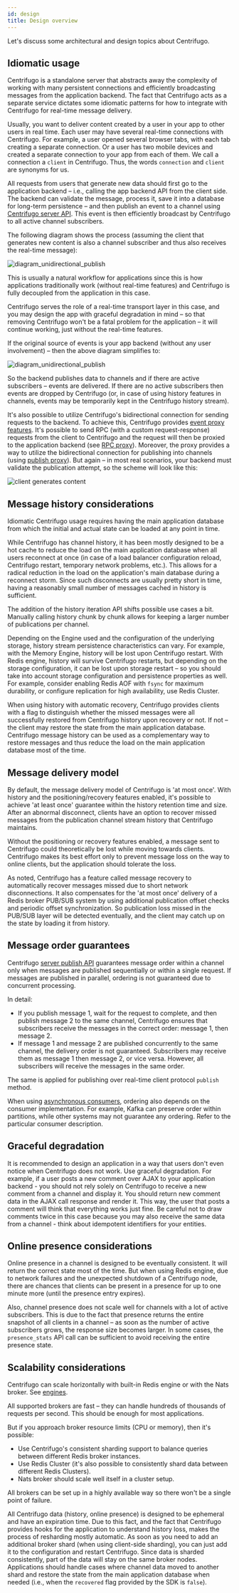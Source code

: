 ```yaml
---
id: design
title: Design overview
---
```


Let's discuss some architectural and design topics about Centrifugo.

## Idiomatic usage

Centrifugo is a standalone server that abstracts away the complexity of working with many persistent connections and efficiently broadcasting messages from the application backend. The fact that Centrifugo acts as a separate service dictates some idiomatic patterns for how to integrate with Centrifugo for real-time message delivery.

Usually, you want to deliver content created by a user in your app to other users in real time. Each user may have several real-time connections with Centrifugo. For example, a user opened several browser tabs, with each tab creating a separate connection. Or a user has two mobile devices and created a separate connection to your app from each of them. We call a connection a `client` in Centrifugo. Thus, the words `connection` and `client` are synonyms for us.

All requests from users that generate new data should first go to the application backend – i.e., calling the app backend API from the client side. The backend can validate the message, process it, save it into a database for long-term persistence – and then publish an event to a channel using [Centrifugo server API](../server/server_api.md). This event is then efficiently broadcast by Centrifugo to all active channel subscribers.

The following diagram shows the process (assuming the client that generates new content is also a channel subscriber and thus also receives the real-time message):

![diagram_unidirectional_publish](/img/design_3.png)

This is usually a natural workflow for applications since this is how applications traditionally work (without real-time features) and Centrifugo is fully decoupled from the application in this case.

Centrifugo serves the role of a real-time transport layer in this case, and you may design the app with graceful degradation in mind – so that removing Centrifugo won't be a fatal problem for the application – it will continue working, just without the real-time features.

If the original source of events is your app backend (without any user involvement) – then the above diagram simplifies to:

![diagram_unidirectional_publish](/img/design_2.png)

So the backend publishes data to channels and if there are active subscribers – events are delivered. If there are no active subscribers then events are dropped by Centrifugo (or, in case of using history features in channels, events may be temporarily kept in the Centrifugo history stream).

It's also possible to utilize Centrifugo's bidirectional connection for sending requests to the backend. To achieve this, Centrifugo provides [event proxy features](../server/proxy.md). It's possible to send RPC (with a custom request-response) requests from the client to Centrifugo and the request will then be proxied to the application backend (see [RPC proxy](../server/proxy.md#client-rpc-proxy)). Moreover, the proxy provides a way to utilize the bidirectional connection for publishing into channels (using [publish proxy](../server/proxy.md#publish-proxy)). But again – in most real scenarios, your backend must validate the publication attempt, so the scheme will look like this:

![client generates content](/img/design_1.png)

## Message history considerations

Idiomatic Centrifugo usage requires having the main application database from which the initial and actual state can be loaded at any point in time.

While Centrifugo has channel history, it has been mostly designed to be a hot cache to reduce the load on the main application database when all users reconnect at once (in case of a load balancer configuration reload, Centrifugo restart, temporary network problems, etc.). This allows for a radical reduction in the load on the application's main database during a reconnect storm. Since such disconnects are usually pretty short in time, having a reasonably small number of messages cached in history is sufficient.

The addition of the history iteration API shifts possible use cases a bit. Manually calling history chunk by chunk allows for keeping a larger number of publications per channel.

Depending on the Engine used and the configuration of the underlying storage, history stream persistence characteristics can vary. For example, with the Memory Engine, history will be lost upon Centrifugo restart. With Redis engine, history will survive Centrifugo restarts, but depending on the storage configuration, it can be lost upon storage restart – so you should take into account storage configuration and persistence properties as well. For example, consider enabling Redis AOF with `fsync` for maximum durability, or configure replication for high availability, use Redis Cluster.

When using history with automatic recovery, Centrifugo provides clients with a flag to distinguish whether the missed messages were all successfully restored from Centrifugo history upon recovery or not. If not – the client may restore the state from the main application database. Centrifugo message history can be used as a complementary way to restore messages and thus reduce the load on the main application database most of the time.

## Message delivery model

By default, the message delivery model of Centrifugo is 'at most once'. With history and the positioning/recovery features enabled, it's possible to achieve 'at least once' guarantee within the history retention time and size. After an abnormal disconnect, clients have an option to recover missed messages from the publication channel stream history that Centrifugo maintains.

Without the positioning or recovery features enabled, a message sent to Centrifugo could theoretically be lost while moving towards clients. Centrifugo makes its best effort only to prevent message loss on the way to online clients, but the application should tolerate the loss.

As noted, Centrifugo has a feature called message recovery to automatically recover messages missed due to short network disconnections. It also compensates for the 'at most once' delivery of a Redis broker PUB/SUB system by using additional publication offset checks and periodic offset synchronization. So publication loss missed in the PUB/SUB layer will be detected eventually, and the client may catch up on the state by loading it from history.

## Message order guarantees

Centrifugo [server publish API](../server/server_api.md#publish) guarantees message order within a channel only when messages are published sequentially or within a single request. If messages are published in parallel, ordering is not guaranteed due to concurrent processing.

In detail:

* If you publish message 1, wait for the request to complete, and then publish message 2 to the same channel, Centrifugo ensures that subscribers receive the messages in the correct order: message 1, then message 2.
* If message 1 and message 2 are published concurrently to the same channel, the delivery order is not guaranteed. Subscribers may receive them as message 1 then message 2, or vice versa. However, all subscribers will receive the messages in the same order.

The same is applied for publishing over real-time client protocol `publish` method.

When using [asynchronous consumers](../server/consumers.md), ordering also depends on the consumer implementation. For example, Kafka can preserve order within partitions, while other systems may not guarantee any ordering. Refer to the particular consumer description.

## Graceful degradation

It is recommended to design an application in a way that users don't even notice when Centrifugo does not work. Use graceful degradation. For example, if a user posts a new comment over AJAX to your application backend - you should not rely solely on Centrifugo to receive a new comment from a channel and display it. You should return new comment data in the AJAX call response and render it. This way, the user that posts a comment will think that everything works just fine. Be careful not to draw comments twice in this case because you may also receive the same data from a channel - think about idempotent identifiers for your entities.

## Online presence considerations

Online presence in a channel is designed to be eventually consistent. It will return the correct state most of the time. But when using Redis engine, due to network failures and the unexpected shutdown of a Centrifugo node, there are chances that clients can be present in a presence for up to one minute more (until the presence entry expires).

Also, channel presence does not scale well for channels with a lot of active subscribers. This is due to the fact that presence returns the entire snapshot of all clients in a channel – as soon as the number of active subscribers grows, the response size becomes larger. In some cases, the `presence_stats` API call can be sufficient to avoid receiving the entire presence state.

## Scalability considerations

Centrifugo can scale horizontally with built-in Redis engine or with the Nats broker. See [engines](../server/engines.md).

All supported brokers are fast – they can handle hundreds of thousands of requests per second. This should be enough for most applications.

But if you approach broker resource limits (CPU or memory), then it's possible:

* Use Centrifugo's consistent sharding support to balance queries between different Redis broker instances.
* Use Redis Cluster (it's also possible to consistently shard data between different Redis Clusters).
* Nats broker should scale well itself in a cluster setup.

All brokers can be set up in a highly available way so there won't be a single point of failure.

All Centrifugo data (history, online presence) is designed to be ephemeral and have an expiration time. Due to this fact, and the fact that Centrifugo provides hooks for the application to understand history loss, makes the process of resharding mostly automatic. As soon as you need to add an additional broker shard (when using client-side sharding), you can just add it to the configuration and restart Centrifugo. Since data is sharded consistently, part of the data will stay on the same broker nodes. Applications should handle cases where channel data moved to another shard and restore the state from the main application database when needed (i.e., when the `recovered` flag provided by the SDK is `false`).
